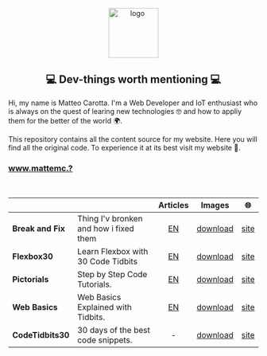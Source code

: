 <p align="center">
  <img width="100" src="logo.png" alt="logo">
</p>

<h2 align="center"> 💻 Dev-things worth mentioning 💻 </h2>

Hi, my name is Matteo Carotta. I'm a Web Developer and IoT enthusiast who is always on the quest of learing new technologies 🤓 and how to appliy them for the better of the world 🌍.

This repository contains all the content source for my website. Here you will find all the original code. To experience it at its best visit my website 🚀.

<h3>
  <a href="????://www.mattemc.?/" target="_blank">
    www.mattemc.?
  </a>
</h3>

<br>

|                   |                                              |                                        Articles                                        |                                            Images                                             |                         🌐                          |
| ----------------- | -------------------------------------------- | :------------------------------------------------------------------------------------: | :-------------------------------------------------------------------------------------------: | :-------------------------------------------------: |
| **Break and Fix**  | Thing I'v bronken and how i fixed them      |  [EN](https://github.com/mattemc/mattemc/....)   |    [download](https://github.com/github.com/mattemc/mattemc/....)    |    [site](????://www.mattemc.?/)    |
| **Flexbox30**     | Learn Flexbox with 30 Code Tidbits           | [EN](https://github.com/samanthaming/samanthaming.com/tree/master/articles/flexbox30)  |   [download](https://github.com/samanthaming/samanthaming.com/tree/master/images/flexbox30)   |   [site](https://www.samanthaming.com/flexbox30/)   |
| **Pictorials**    | Step by Step Code Tutorials.                 | [EN](https://github.com/samanthaming/samanthaming.com/tree/master/articles/pictorials) |  [download](https://github.com/samanthaming/samanthaming.com/tree/master/images/pictorials)   |  [site](https://www.samanthaming.com/pictorials/)   |
| **Web Basics**    | Web Basics Explained with Tidbits.           |   [EN](https://github.com/samanthaming/samanthaming.com/tree/master/articles/basics)   |    [download](https://github.com/samanthaming/samanthaming.com/tree/master/images/basics)     |    [site](https://www.samanthaming.com/basics/)     |
| **CodeTidbits30** | 30 days of the best code snippets.           |                                           -                                            | [download](https://github.com/samanthaming/samanthaming.com/tree/master/images/codetidbits30) | [site](https://www.samanthaming.com/codetidbits30/) |

<br>
